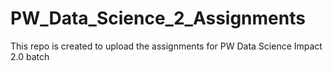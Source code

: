 # PW_Data_Science_2_Assignments
This repo is created to upload the assignments for PW Data Science Impact 2.0 batch 
